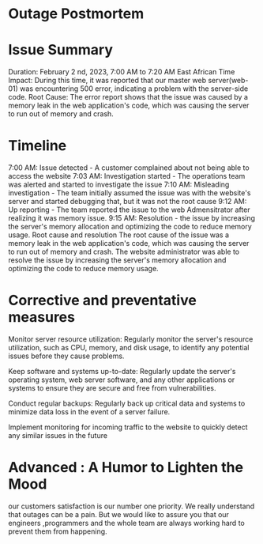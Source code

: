 # Outage Postmortem
# Issue Summary
Duration: February 2 nd, 2023, 7:00 AM to 7:20 AM  East African Time
Impact: During this time, it was reported that our master web server(web-01) was encountering 500 error, indicating a problem with the server-side code.
Root Cause: The error report shows that the issue was caused by a memory leak in the web application's code, which was causing the server to run out of memory and crash.

# Timeline
7:00 AM: Issue detected - A customer complained about not being able to access the website
7:03 AM: Investigation started - The operations team was alerted and started to investigate the issue
7:10 AM: Misleading investigation - The team initially assumed the issue was with the website's server and started debugging that, but it was not the root cause
9:12 AM: Up reporting - The team reported the issue to the web Admensitrator  after realizing it was memory issue.
9:15 AM: Resolution - the issue by increasing the server's memory allocation and optimizing the code to reduce memory usage.
Root cause and resolution
The root cause of the issue was a memory leak in the web application's code, which was causing the server to run out of memory and crash. The website administrator was able to resolve the issue by increasing the server's memory allocation and optimizing the code to reduce memory usage.

# Corrective and preventative measures
Monitor server resource utilization: Regularly monitor the server's resource utilization, such as CPU, memory, and disk usage, to identify any potential issues before they cause problems.

Keep software and systems up-to-date: Regularly update the server's operating system, web server software, and any other applications or systems to ensure they are secure and free from vulnerabilities.

Conduct regular backups: Regularly back up critical data and systems to minimize data loss in the event of a server failure.

Implement monitoring for incoming traffic to the website to quickly detect any similar issues in the future
# Advanced : A  Humor to Lighten the Mood
our customers satisfaction is  our number one priority. We really understand that outages can be a  pain. But we would like to assure you that  our engineers ,programmers and the whole team are  always working hard to prevent them from happening. 
